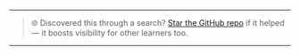 

---

> 🌐 Discovered this through a search? [Star the GitHub repo](https://github.com/rajeevphysics/Obsidian-MathMatter) if it helped — it boosts visibility for other learners too.

---
